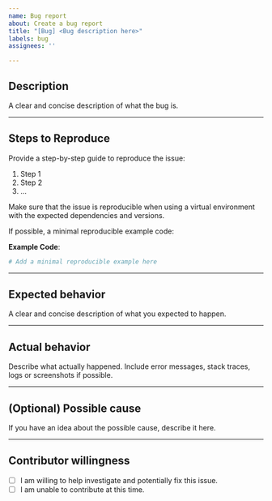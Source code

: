 ```yaml
---
name: Bug report
about: Create a bug report
title: "[Bug] <Bug description here>"
labels: bug
assignees: ''

---
```


## **Description**
A clear and concise description of what the bug is.

---
## **Steps to Reproduce**
Provide a step-by-step guide to reproduce the issue:
1. Step 1
2. Step 2
3. ...

Make sure that the issue is reproducible when using a virtual environment with the expected dependencies and versions.

If possible, a minimal reproducible example code:

**Example Code**:
```python
# Add a minimal reproducible example here
```

---

## **Expected behavior**
A clear and concise description of what you expected to happen.

---

## **Actual behavior**

Describe what actually happened. Include error messages, stack traces, logs or screenshots if possible.

---

## **(Optional) Possible cause**
If you have an idea about the possible cause, describe it here.

---

## **Contributor willingness**

- [ ] I am willing to help investigate and potentially fix this issue.
- [ ] I am unable to contribute at this time.
